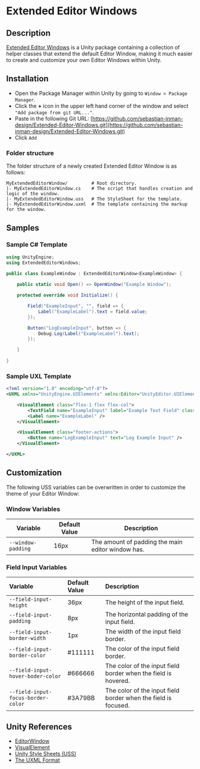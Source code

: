﻿# Extended Editor Windows

## Description

[Extended Editor Windows](https://github.com/sebastian-inman-design/Extended-Editor-Windows) is a Unity package containing a collection of helper classes that extend the default Editor Window, making it much easier to create and customize your own Editor Windows within Unity.

## Installation

- Open the Package Manager within Unity by going to `Window > Package Manager`.  
- Click the **+** icon in the upper left hand corner of the window and select `"Add package from git URL..."`.  
- Paste in the following Git URL: [https://github.com/sebastian-inman-design/Extended-Editor-Windows.git](https://github.com/sebastian-inman-design/Extended-Editor-Windows.git)
- Click `Add`

### Folder structure

The folder structure of a newly created Extended Editor Window is as follows:

```
MyExtendedEditorWindow/         # Root directory.
|- MyExtendedEditorWindow.cs    # The script that handles creation and logic of the window.
|- MyExtendedEditorWindow.uss   # The StyleSheet for the template.
|- MyExtendedEditorWindow.uxml  # The template containing the markup for the window.
```

## Samples

### Sample C# Template

```c#
using UnityEngine;
using ExtendedEditorWindows;

public class ExampleWindow : ExtendedEditorWindow<ExampleWindow> {
    
    public static void Open() => OpenWindow("Example Window");

    protected override void Initialize() {

        Field("ExampleInput", "", field => {
            Label("ExampleLabel").text = field.value;
        });

        Button("LogExampleInput", button => {
            Debug.Log(Label("ExampleLabel").text);
        });

    }
        
}
```

### Sample UXL Template

```xml
<?xml version="1.0" encoding="utf-8"?>
<UXML xmlns="UnityEngine.UIElements" xmlns:Editor="UnityEditor.UIElements" class="h-full">

    <VisualElement class="flex-1 flex flex-col">
        <TextField name="ExampleInput" label="Example Text Field" class="mb-16" />
        <Label name="ExampleLabel" />
    </VisualElement>

    <VisualElement class="footer-actions">
        <Button name="LogExampleInput" text="Log Example Input" />
    </VisualElement>

</UXML>
```

## Customization
The following USS variables can be overwritten in order to customize the theme of your Editor Window:

### Window Variables

| Variable           | Default Value | Description                                       |
|--------------------|---------------|---------------------------------------------------|
| `--window-padding` | 16px          | The amount of padding the main editor window has. |

### Field Input Variables

| Variable                           | Default Value | Description                                                    |
|:-----------------------------------|:--------------|:---------------------------------------------------------------|
| `--field-input-height`             | 36px          | The height of the input field.                                 |
| `--field-input-padding`            | 8px           | The horizontal padding of the input field.                     |
| `--field-input-border-width`       | 1px           | The width of the input field border.                           |
| `--field-input-border-color`       | #111111       | The color of the input field border.                           |
| `--field-input-hover-boder-color`  | #666666       | The color of the input field border when the field is hovered. |
| `--field-input-focus-border-color` | #3A79BB       | The color of the input field border when the field is focused. |

## Unity References

- [EditorWindow](https://docs.unity3d.com/ScriptReference/EditorWindow.html)
- [VisualElement](https://docs.unity3d.com/ScriptReference/UIElements.VisualElement.html)
- [Unity Style Sheets (USS)](https://docs.unity3d.com/Manual/UIE-USS.html)
- [The UXML Format](https://docs.unity3d.com/Manual/UIE-WritingUXMLTemplate.html)